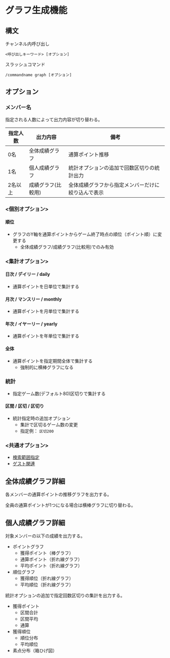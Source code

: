 # グラフ生成機能

## 構文

チャンネル内呼び出し

```
<呼び出しキーワード> [オプション]
```

スラッシュコマンド

```
/commandname graph [オプション]
```

## オプション

### メンバー名

指定される人数によって出力内容が切り替わる。

| 指定人数 |      出力内容      |                        備考                        |
| -------- | ------------------ | -------------------------------------------------- |
| 0名      | 全体成績グラフ     | 通算ポイント推移                                   |
| 1名      | 個人成績グラフ     | 統計オプションの追加で回数区切りの統計出力         |
| 2名以上  | 成績グラフ(比較用) | 全体成績グラフから指定メンバーだけに絞り込んで表示 |

### <個別オプション>
#### 順位
- グラフのY軸を通算ポイントからゲーム終了時点の順位（ポイント順）に変更する
  - 全体成績グラフ/成績グラフ(比較用)でのみ有効

### <集計オプション>
#### 日次 / デイリー / daily
- 通算ポイントを日単位で集計する

#### 月次 / マンスリー / monthly
- 通算ポイントを月単位で集計する

#### 年次 / イヤーリー / yearly
- 通算ポイントを年単位で集計する

#### 全体
- 通算ポイントを指定期間全体で集計する
  - 強制的に横棒グラフになる

### 統計
- 指定ゲーム数(デフォルト80)区切りで集計する

#### 区間 / 区切 / 区切り
- 統計指定時の追加オプション
  - 集計で区切るゲーム数の変更
  - 指定例： `区切200`

### <共通オプション>
- [検索範囲指定](argument_keyword.md#検索範囲指定)
- [ゲスト関連](argument_keyword.md#ゲストの成績の取り扱いに関するオプション)

## 全体成績グラフ詳細

各メンバーの通算ポイントの推移グラフを出力する。

全員の通算ポイントが1つになる場合は横棒グラフに切り替わる。

## 個人成績グラフ詳細

対象メンバーの以下の成績を出力する。

- ポイントグラフ
  - 獲得ポイント（棒グラフ）
  - 通算ポイント（折れ線グラフ）
  - 平均ポイント（折れ線グラフ）
- 順位グラフ
  - 獲得順位（折れ線グラフ）
  - 平均順位（折れ線グラフ）

統計オプションの追加で指定回数区切りの集計を出力する。

- 獲得ポイント
  - 区間合計
  - 区間平均
  - 通算
- 獲得順位
  - 順位分布
  - 平均順位
- 素点分布（箱ひげ図）
